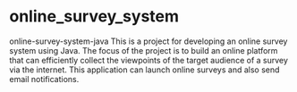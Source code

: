 # online_survey_system
online-survey-system-java This is a project for developing an online survey system using Java. The focus of the project is to build an online platform that can efficiently collect the viewpoints of the target audience of a survey via the internet. This application can launch online surveys and also send email notifications.
